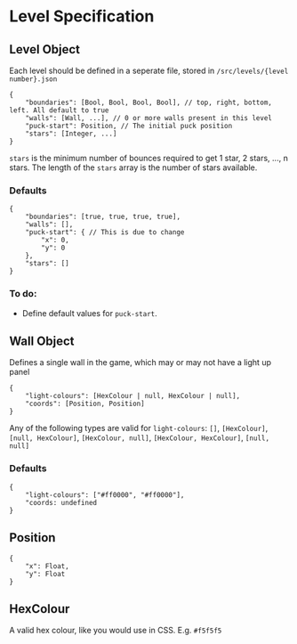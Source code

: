 Level Specification
===================
## Level Object
Each level should be defined in a seperate file, stored in `/src/levels/{level number}.json`

	{
		"boundaries": [Bool, Bool, Bool, Bool], // top, right, bottom, left. All default to true
		"walls": [Wall, ...], // 0 or more walls present in this level
		"puck-start": Position, // The initial puck position
        "stars": [Integer, ...]
	}

`stars` is the minimum number of bounces required to get 1 star, 2 stars, ..., n stars. The length of the `stars` array is the number of stars available.

### Defaults

	{
		"boundaries": [true, true, true, true],
		"walls": [],
		"puck-start": { // This is due to change
			"x": 0,
			"y": 0
		},
		"stars": []
	}

### To do:
* Define default values for `puck-start`.

## Wall Object
Defines a single wall in the game, which may or may not have a light up panel

	{
		"light-colours": [HexColour | null, HexColour | null],
		"coords": [Position, Position]
	}

Any of the following types are valid for `light-colours`: `[]`, `[HexColour]`, `[null, HexColour]`, `[HexColour, null]`, `[HexColour, HexColour]`, `[null, null]`

### Defaults

	{
		"light-colours": ["#ff0000", "#ff0000"],
		"coords: undefined
	}

## Position

	{
		"x": Float,
		"y": Float
	}

## HexColour
A valid hex colour, like you would use in CSS. E.g. `#f5f5f5`